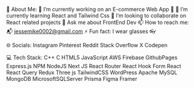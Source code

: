 💫 About Me:
🔭 I’m currently working on an E-commerce Web App 🛒
🌱 I’m currently learning React and Tailwind Css
👯 I’m looking to collaborate on React related projects
💬 Ask me about FrontEnd Dev
📫 How to reach me: 📬 jessemike0002@gmail.com
⚡ Fun fact: I wear glasses 👓

🌐 Socials:
Instagram Pinterest Reddit Stack Overflow X Codepen

💻 Tech Stack:
C++ C HTML5 JavaScript AWS Firebase GithubPages Express.js NPM NodeJS Next JS React Router React Hook Form React React Query Redux Three js TailwindCSS WordPress Apache MySQL MongoDB MicrosoftSQLServer Prisma Figma Framer

